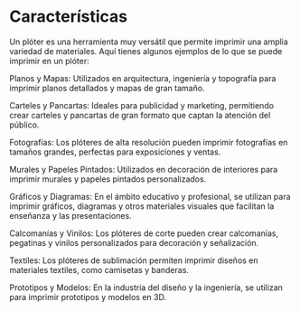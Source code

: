 # Características

Un plóter es una herramienta muy versátil que permite imprimir una amplia variedad de materiales. Aquí tienes algunos ejemplos de lo que se puede imprimir en un plóter:

 Planos y Mapas: Utilizados en arquitectura, ingeniería y topografía para imprimir planos detallados y mapas de gran tamaño.

 Carteles y Pancartas: Ideales para publicidad y marketing, permitiendo crear carteles y pancartas de gran formato que captan la atención del público.
 
 Fotografías: Los plóteres de alta resolución pueden imprimir fotografías en tamaños grandes, perfectas para exposiciones y ventas.

 Murales y Papeles Pintados: Utilizados en decoración de interiores para imprimir murales y papeles pintados personalizados.

 Gráficos y Diagramas: En el ámbito educativo y profesional, se utilizan para imprimir gráficos, diagramas y otros materiales visuales que facilitan la enseñanza y las presentaciones.

 Calcomanías y Vinilos: Los plóteres de corte pueden crear calcomanías, pegatinas y vinilos personalizados para decoración y señalización.

 Textiles: Los plóteres de sublimación permiten imprimir diseños en materiales textiles, como camisetas y banderas.

 Prototipos y Modelos: En la industria del diseño y la ingeniería, se utilizan para imprimir prototipos y modelos en 3D.

